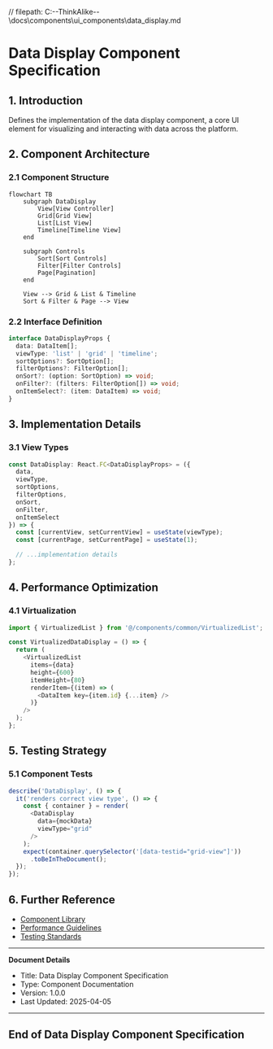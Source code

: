 // filepath: C:\--ThinkAlike--\docs\components\ui_components\data_display.md
# Data Display Component Specification

## 1. Introduction

Defines the implementation of the data display component, a core UI element for visualizing and interacting with data across the platform.

## 2. Component Architecture

### 2.1 Component Structure

```mermaid
flowchart TB
    subgraph DataDisplay
        View[View Controller]
        Grid[Grid View]
        List[List View]
        Timeline[Timeline View]
    end

    subgraph Controls
        Sort[Sort Controls]
        Filter[Filter Controls]
        Page[Pagination]
    end

    View --> Grid & List & Timeline
    Sort & Filter & Page --> View
```

### 2.2 Interface Definition

```typescript
interface DataDisplayProps {
  data: DataItem[];
  viewType: 'list' | 'grid' | 'timeline';
  sortOptions?: SortOption[];
  filterOptions?: FilterOption[];
  onSort?: (option: SortOption) => void;
  onFilter?: (filters: FilterOption[]) => void;
  onItemSelect?: (item: DataItem) => void;
}
```

## 3. Implementation Details

### 3.1 View Types

```typescript
const DataDisplay: React.FC<DataDisplayProps> = ({
  data,
  viewType,
  sortOptions,
  filterOptions,
  onSort,
  onFilter,
  onItemSelect
}) => {
  const [currentView, setCurrentView] = useState(viewType);
  const [currentPage, setCurrentPage] = useState(1);

  // ...implementation details
};
```

## 4. Performance Optimization

### 4.1 Virtualization

```typescript
import { VirtualizedList } from '@/components/common/VirtualizedList';

const VirtualizedDataDisplay = () => {
  return (
    <VirtualizedList
      items={data}
      height={600}
      itemHeight={80}
      renderItem={(item) => (
        <DataItem key={item.id} {...item} />
      )}
    />
  );
};
```

## 5. Testing Strategy

### 5.1 Component Tests

```typescript
describe('DataDisplay', () => {
  it('renders correct view type', () => {
    const { container } = render(
      <DataDisplay
        data={mockData}
        viewType="grid"
      />
    );
    expect(container.querySelector('[data-testid="grid-view"]'))
      .toBeInTheDocument();
  });
});
```

## 6. Further Reference

* [Component Library](../common/README.md)
* [Performance Guidelines](../../guides/performance.md)
* [Testing Standards](../../guides/testing.md)

---
**Document Details**
- Title: Data Display Component Specification
- Type: Component Documentation
- Version: 1.0.0
- Last Updated: 2025-04-05
---
End of Data Display Component Specification
---




